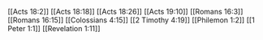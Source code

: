 [[Acts 18:2]]
[[Acts 18:18]]
[[Acts 18:26]]
[[Acts 19:10]]
[[Romans 16:3]]
[[Romans 16:15]]
[[Colossians 4:15]]
[[2 Timothy 4:19]]
[[Philemon 1:2]]
[[1 Peter 1:1]]
[[Revelation 1:11]]
